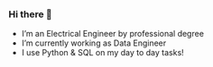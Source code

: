 ### Hi there 👋


-  I’m an Electrical Engineer by professional degree
-  I’m currently working as Data Engineer
-  I use Python & SQL on my day to day tasks!

